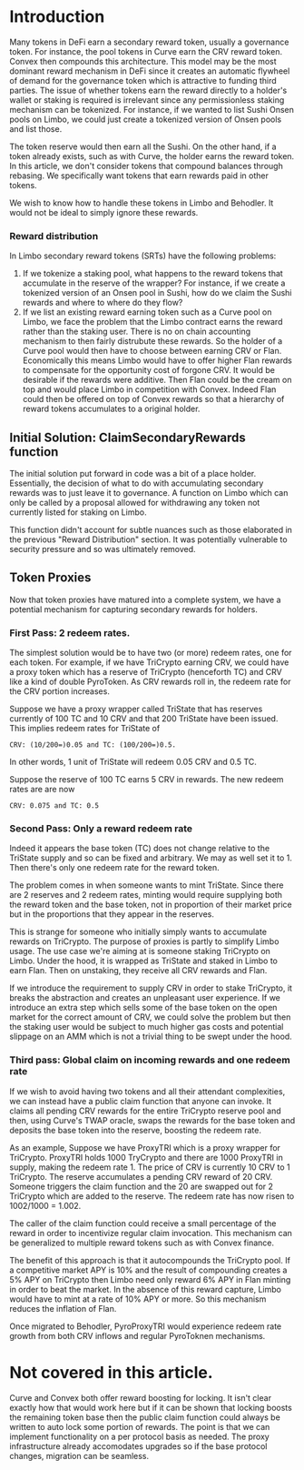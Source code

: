 # Introduction
Many tokens in DeFi earn a secondary reward token, usually a governance token. For instance, the pool tokens in Curve earn the CRV reward token. Convex then compounds this architecture. This model may be the most dominant reward mechanism in DeFi since it creates an automatic flywheel of demand for the governance token which is attractive to funding third parties. The issue of whether tokens earn the reward directly to a holder's wallet or staking is required is irrelevant since any permissionless staking mechanism can be tokenized. For instance, if we wanted to list Sushi Onsen pools on Limbo, we could just create a tokenized version of Onsen pools and list those.

The token reserve would then earn all the Sushi. On the other hand, if a token already exists, such as with Curve, the holder earns the reward token. In this article, we don't consider tokens that compound balances through rebasing. We specifically want tokens that earn rewards paid in other tokens. 

We wish to know how to handle these tokens in Limbo and Behodler. It would not be ideal to simply ignore these rewards.

### Reward distribution
In Limbo secondary reward tokens (SRTs) have the following problems:
1. If we tokenize a staking pool, what happens to the reward tokens that accumulate in the reserve of the wrapper? For instance, if we create a tokenized version of an Onsen pool in Sushi, how do we claim the Sushi rewards and where to where do they flow?
2. If we list an existing reward earning token such as a Curve pool on Limbo, we face the problem that the Limbo contract earns the reward rather than the staking user. There is no on chain accounting mechanism to then fairly distrubute these rewards. So the holder of a Curve pool would then have to choose between earning CRV or Flan. Economically this means Limbo would have to offer higher Flan rewards to compensate for the opportunity cost of forgone CRV. It would be desirable if the rewards were additive. Then Flan could be the cream on top and would place Limbo in competition with Convex. Indeed Flan could then be offered on top of Convex rewards so that a hierarchy of reward tokens accumulates to a original holder. 

## Initial Solution: ClaimSecondaryRewards function
The initial solution put forward in code was a bit of a place holder. Essentially, the decision of what to do with accumulating secondary rewards was to just leave it to governance. A function on Limbo which can only be called by a proposal allowed for withdrawing any token not currently listed for staking on Limbo.

This function didn't account for subtle nuances such as those elaborated in the previous "Reward Distribution" section. It was potentially vulnerable to security pressure and so was ultimately removed.

## Token Proxies
Now that token proxies have matured into a complete system, we have a potential mechanism for capturing secondary rewards for holders.

### First Pass: 2 redeem rates.
The simplest solution would be to have two (or more) redeem rates, one for each token. For example, if we have TriCrypto earning CRV, we could have a proxy token which has a reserve of TriCrypto (henceforth TC) and CRV like a kind of double PyroToken. As CRV rewards roll in, the redeem rate for the CRV portion increases.

Suppose we have a proxy wrapper called TriState that has reserves currently of 100 TC and 10 CRV and that 200 TriState have been issued. This implies redeem rates for TriState of

```
CRV: (10/200=)0.05 and TC: (100/200=)0.5.
```

In other words, 1 unit of TriState will redeem 0.05 CRV and 0.5 TC.

Suppose the reserve of 100 TC earns 5 CRV in rewards. The new redeem rates are are now

```
CRV: 0.075 and TC: 0.5
```

### Second Pass: Only a reward redeem rate

Indeed it appears the base token (TC) does not change relative to the TriState supply and so can be fixed and arbitrary. We may as well set it to 1. Then there's only one redeem rate for the reward token.

The problem comes in when someone wants to mint TriState. Since there are 2 reserves and 2 redeem rates, minting would require supplying both the reward token and the base token, not in proportion of their market price but in the proportions that they appear in the reserves.

This is strange for someone who initially simply wants to accumulate rewards on TriCrypto. The purpose of proxies is partly to simplify Limbo usage. The use case we're aiming at is someone staking TriCrypto on Limbo. Under the hood, it is wrapped as TriState and staked in Limbo to earn Flan. Then on unstaking, they receive all CRV rewards and Flan.

If we introduce the requirement to supply CRV in order to stake TriCrypto, it breaks the abstraction and creates an unpleasant user experience. If we introduce an extra step which sells some of the base token on the open market for the correct amount of CRV, we could solve the problem but then the staking user would be subject to much higher gas costs and potential slippage on an AMM which is not a trivial thing to be swept under the hood. 

### Third pass: Global claim on incoming rewards and one redeem rate

If we wish to avoid having two tokens and all their attendant complexities, we can instead have a public claim function that anyone can invoke. It claims all pending CRV rewards for the entire TriCrypto reserve pool and then, using Curve's TWAP oracle, swaps the rewards for the base token and deposits the base token into the reserve, boosting the redeem rate.

As an example, Suppose we have ProxyTRI which is a proxy wrapper for TriCrypto. ProxyTRI holds 1000 TryCrypto and there are 1000 ProxyTRI in supply, making the redeem rate 1. The price of CRV is currently 10 CRV to 1 TriCrypto. The reserve accumulates a pending CRV reward of 20 CRV. Someone triggers the claim function and the 20 are swapped out for 2 TriCrypto which are added to the reserve. The redeem rate has now risen to 1002/1000 = 1.002.

The caller of the claim function could receive a small percentage of the reward in order to incentivize regular claim invocation. This mechanism can be generalized to multiple reward tokens such as with Convex finance.

The benefit of this approach is that it autocompounds the TriCrypto pool. If a competitive market APY is 10% and the result of compounding creates a 5% APY on TriCrypto then Limbo need only reward 6% APY in Flan minting in order to beat the market. In the absence of this reward capture, Limbo would have to mint at a rate of 10% APY or more. So this mechanism reduces the inflation of Flan.  

Once migrated to Behodler, PyroProxyTRI would experience redeem rate growth from both CRV inflows and regular PyroToknen mechanisms.

# Not covered in this article.
Curve and Convex both offer reward boosting for locking. It isn't clear exactly how that would work here but if it can be shown that locking boosts the remaining token base then the public claim function could always be written to auto lock some portion of rewards. The point is that we can implement functionality on a per protocol basis as needed. The proxy infrastructure already accomodates upgrades so if the base protocol changes, migration can be seamless.